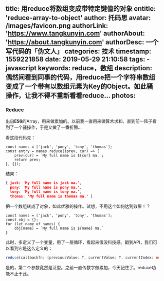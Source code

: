 title: 用reduce将数组变成带特定键值的对象
entitle: 'reduce-array-to-object'
author: 托码思
avatar: /images/favicon.png
authorLink: 'https://www.tangkunyin.com'
authorAbout: 'https://about.tangkunyin.com'
authorDesc: 一个写代码的「伪文人」
categories: 技术
timestamp: 1559221858
date: 2019-05-29 21:10:58
tags:
    - javascript
keywords: reduce，数组
description: 偶然间看到同事的代码，用reduce把一个字符串数组变成了一个带有以数组元素为Key的Object。如此骚操作，让我不得不重新看看reduce...
photos:
---

### Reduce

出自**ES6**的Array，用来做累加的。以前我一直用来做算术求和，直到前一阵子看到了一个骚操作，于是又做了一番折腾...

看这段代码先：

```
const names = ['jack', 'pony', 'tony', 'thomas'];
const entry = names.reduce((prev, cur) => {
    prev[cur] = `My full name is ${cur} ma.`;
    return prev;
}, {});
```

结果：

```json
{ jack: 'My full name is jack ma.',
  pony: 'My full name is pony ma.',
  tony: 'My full name is tony ma.',
  thomas: 'My full name is thomas ma.' }
```

把一个数组转成了对象，如此优雅的操作。试想，不用这个如何达到效果！？

```
const names = ['jack', 'pony', 'tony', 'thomas'];
const obj = {};
for (let name of names) {
    obj[name] = `My full name is ${name} ma.`
}
```

此时，多定义了一个变量，用了一层循环，看起来很没科技感。戳到API，我们可以看到它是这么定义的：

```typescript
reduce(callbackfn: (previousValue: T, currentValue: T, currentIndex: number, array: T[]) => T, initialValue: T): T;
```

是的，第二个参数竟然是泛型。之前一直传数字做累加，今天记住了。reduce功能不止于此。

